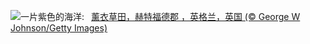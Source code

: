 ![](https://www.bing.com/th?id=OHR.HertfordshireLavender_ZH-CN9771886404_UHD.jpg&w=1000)一片紫色的海洋:&nbsp;&ensp;[薰衣草田，赫特福德郡 ，英格兰，英国 (© George W Johnson/Getty Images)](https://www.bing.com/th?id=OHR.HertfordshireLavender_ZH-CN9771886404_UHD.jpg)
<br><br/>
